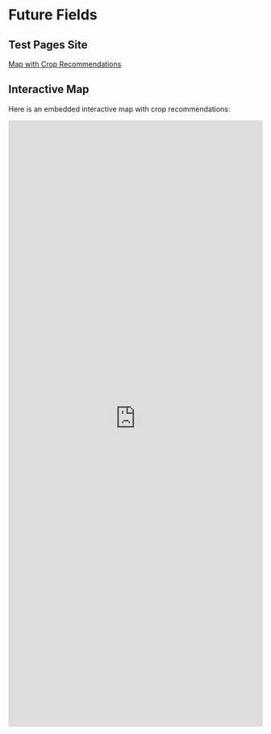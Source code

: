 # Future Fields

## Test Pages Site

[Map with Crop Recommendations](https://drive.google.com/uc?export=view&id=1gM29Ks0jK4YlGchxkJanhfMfA4Xg8_Uj)

## Interactive Map

Here is an embedded interactive map with crop recommendations:

<iframe src="https://future-fields.s3.amazonaws.com/sample_map.html" 
        width="100%" height="1200" frameborder="0" allowfullscreen>
</iframe>
